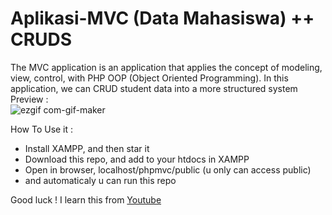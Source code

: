 # Aplikasi-MVC (Data Mahasiswa) ++ CRUDS
The MVC application is an application that applies the concept of modeling, view, control, with PHP OOP (Object Oriented Programming). In this application, we can CRUD student data into a more structured system
Preview : <br>
![ezgif com-gif-maker](https://user-images.githubusercontent.com/70335258/113508016-e032bb00-9577-11eb-8de6-f723b51e51f7.gif)

How To Use it :
- Install XAMPP, and then star it
- Download this repo, and add to your htdocs in XAMPP
- Open in browser, localhost/phpmvc/public (u only can access public)
- and automaticaly u can run this repo

Good luck ! 
I learn this from [Youtube](https://www.youtube.com/watch?v=tBKOb8Ib5nI&list=PLFIM0718LjIVEh_d-h5wAjsdv2W4SAtkx)
